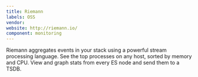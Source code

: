 ```yaml
---
title: Riemann
labels: OSS
vendor:
website: http://riemann.io/
component: monitoring
---
```

Riemann aggregates events in your stack using a powerful stream processing language. See the top processes on any host, sorted by memory and CPU. View and graph stats from every ES node and send them to a TSDB.
